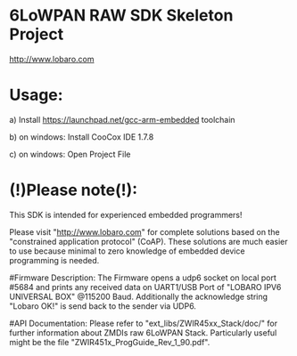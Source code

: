 # 6LoWPAN RAW SDK Skeleton Project 
http://www.lobaro.com

# Usage:
a) Install https://launchpad.net/gcc-arm-embedded toolchain

b) on windows: Install CooCox IDE 1.7.8

c) on windows: Open Project File

# (!)Please note(!):
This SDK is intended for experienced embedded programmers!

Please visit "http://www.lobaro.com" for complete solutions based on the
"constrained application protocol" (CoAP). These solutions are much easier
to use because minimal to zero knowledge of embedded device programming is needed.
  
#Firmware Description:
The Firmware opens a udp6 socket on local port #5684 and prints any received
data on UART1/USB Port of "LOBARO IPV6 UNIVERSAL BOX" @115200 Baud.
Additionally the acknowledge string "Lobaro OK!" is send back to the sender via UDP6.
  
#API Documentation:
Please refer to "ext_libs/ZWIR45xx_Stack/doc/" for further information
about ZMDIs raw 6LoWPAN Stack. Particularly useful might be the file
"ZWIR451x_ProgGuide_Rev_1_90.pdf".

